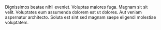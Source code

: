 Dignissimos beatae nihil eveniet. Voluptas maiores fuga. Magnam sit sit velit. Voluptates eum assumenda dolorem est ut dolores. Aut veniam aspernatur architecto. Soluta est sint sed magnam saepe eligendi molestiae voluptatem.